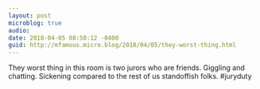 ```yaml
---
layout: post
microblog: true
audio: 
date: 2018-04-05 08:50:12 -0400
guid: http://mfamous.micro.blog/2018/04/05/they-worst-thing.html
---
```

They worst thing in this room is two jurors who are friends. Giggling and chatting. Sickening compared to the rest of us standoffish folks. #juryduty
